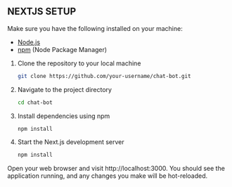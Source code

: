 ## NEXTJS SETUP

Make sure you have the following installed on your machine:
- [Node.js](https://nodejs.org/)
- [npm](https://www.npmjs.com/) (Node Package Manager)

1. Clone the repository to your local machine
   ```bash
   git clone https://github.com/your-username/chat-bot.git
   ```

2. Navigate to the project directory
   ```bash
   cd chat-bot
   ```

3. Install dependencies using npm
   ```bash
   npm install
   ```
   
5. Start the Next.js development server
   ```bash
   npm install
   ```
   
Open your web browser and visit http://localhost:3000. You should see the application running, and any changes you make will be hot-reloaded.
